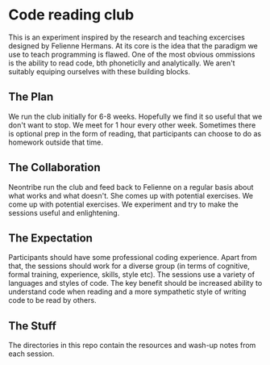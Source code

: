 # Code reading club

This is an experiment inspired by the research and teaching excercises designed by Felienne Hermans. At its core is the idea that the paradigm we use to teach programming is flawed. One of the most obvious ommissions is the ability to read code, bth phoneticlly and analytically. We aren't suitably equiping ourselves with these building blocks.

## The Plan
We run the club initially for 6-8 weeks. Hopefully we find it so useful that we don't want to stop. We meet for 1 hour every other week. Sometimes there is optional prep in the form of reading, that participants can choose to do as homework outside that time.

## The Collaboration
Neontribe run the club and feed back to Felienne on a regular basis about what works and what doesn't. She comes up with potential exercises. We come up with potential exercises. We experiment and try to make the sessions useful and enlightening.

## The Expectation
Participants should have some professional coding experience. Apart from that, the sessions should work for a diverse group (in terms of cognitive, formal training, experience, skills, style etc). The sessions use a variety of languages and styles of code. The key benefit should be increased ability to understand code when reading and a more sympathetic style of writing code to be read by others.

## The Stuff
The directories in this repo contain the resources and wash-up notes from each session.
